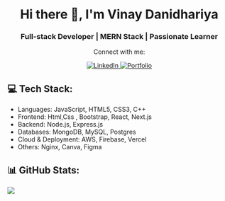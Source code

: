 <h1 align="center">Hi there 👋, I'm Vinay Danidhariya</h1>
<h3 align="center">Full-stack Developer | MERN Stack | Passionate Learner</h3>


<p align="center">Connect with me:</p>
<p align="center"> 
  <a href="https://linkedin.com/in/vinay-danidhariya">
    <img src="https://img.shields.io/badge/LinkedIn-%230077B5.svg?logo=linkedin&logoColor=white" alt="LinkedIn">
  </a> 
  <a href="https://vinaydanidhariya.github.io/portfolio/">
    <img src="https://img.shields.io/badge/Portfolio-%23E4405F.svg?logo=Portfolio&logoColor=white" alt="Portfolio">
  </a>
</p>

## 💻 Tech Stack:
- Languages: JavaScript, HTML5, CSS3, C++
- Frontend: Html,Css , Bootstrap, React, Next.js
- Backend: Node.js, Express.js
- Databases: MongoDB, MySQL, Postgres
- Cloud & Deployment: AWS, Firebase, Vercel
- Others: Nginx, Canva, Figma

## 📊 GitHub Stats:
![](https://github-readme-stats.vercel.app/api?username=vinaydanidhariya&show_icons=true&theme=default&include_all_commits=true)

